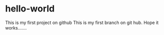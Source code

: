 # hello-world
This is my first project on github
This is my first branch on git hub. Hope it works.......

